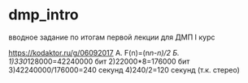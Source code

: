 # dmp_intro
вводное задание по итогам первой лекции для ДМП I курс

https://kodaktor.ru/g/06092017
А. F(n)=(n*n-n)/2
Б. 1)330*128000=42240000 бит
   2)22000*8=176000 бит
   3)42240000/176000=240 секунд
   4)240/2=120 секунд (т.к. стерео)
